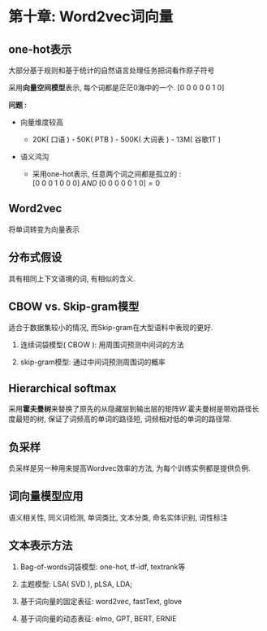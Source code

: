 # 第十章: Word2vec词向量

## one-hot表示

大部分基于规则和基于统计的自然语言处理任务把词看作原子符号

采用**向量空间模型**表示, 每个词都是茫茫0海中的一个. $[0\ 0\ 0 \ 0\ 0\ 1\ 0]$

**问题 :**

* 向量维度较高
  
  * 20K( 口语 ) - 50K( PTB ) - 500K( 大词表 ) - 13M( 谷歌1T )

* 语义鸿沟
  
  * 采用one-hot表示, 任意两个词之间都是孤立的 : $[0\ 0\ 0 \ 1\ 0\ 0\ 0]\ AND\ [0\ 0\ 0 \ 0\ 0\ 1\ 0]=0$

## Word2vec

将单词转变为向量表示

## 分布式假设

具有相同上下文语境的词, 有相似的含义.

## CBOW vs. Skip-gram模型

适合于数据集较小的情况, 而Skip-gram在大型语料中表现的更好.

1. 连续词袋模型( CBOW ): 用周围词预测中间词的方法

2. skip-gram模型: 通过中间词预测周围词的概率

## Hierarchical softmax

采用**霍夫曼树**来替换了原先的从隐藏层到输出层的矩阵$W$.霍夫曼树是带劝路径长度最短的树, 保证了词频高的单词的路径短, 词频相对低的单词的路径常.

## 负采样

负采样是另一种用来提高Wordvec效率的方法, 为每个训练实例都是提供负例.

## 词向量模型应用

语义相关性, 同义词检测, 单词类比, 文本分类, 命名实体识别, 词性标注

## 文本表示方法

1. Bag-of-words词袋模型: one-hot, tf-idf, textrank等

2. 主题模型: LSA( SVD ), pLSA, LDA;

3. 基于词向量的固定表征: word2vec, fastText, glove

4. 基于词向量的动态表征: elmo, GPT, BERT, ERNIE
